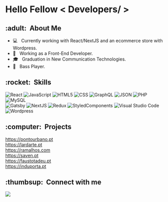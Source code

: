 <h1> Hello Fellow < Developers/ > </h1>

<h2>:adult:&nbsp; About Me</h2>

- :computer: &nbsp; Currently working with React/NextJS and an ecommerce store with Wordpress.
- 💼 &nbsp; Working as a Front-End Developer.
- 🎓 &nbsp; Graduation in New Communication Technologies.
- :guitar: &nbsp; Bass Player.


<h2>:rocket:&nbsp; Skills</h2>

![React](https://img.shields.io/badge/-React-333333?style=flat&logo=react)
![JavaScript](https://img.shields.io/badge/-JavaScript-333333?style=flat&logo=javascript)
![HTML5](https://img.shields.io/badge/-HTML5-333333?style=flat&logo=html5)
![CSS](https://img.shields.io/badge/-CSS-333333?style=flat&logo=CSS3&logoColor=1572B6)
![GraphQL](https://img.shields.io/badge/-GraphQL-333333?style=flat&logo=graphql)
![JSON](https://img.shields.io/badge/-JSON-333333?style=flat&logo=json)
![PHP](https://img.shields.io/badge/-PHP-333333?style=flat&logo=php)
![MySQL](https://img.shields.io/badge/-MySQL-333333?style=flat&logo=mysql) <br>
![Gatsby](https://img.shields.io/badge/-Gatsby-333333?style=flat&logo=gatsby)
![NextJS](https://img.shields.io/badge/-NextJS-333333?style=flat&logo=nextjs)
![Redux](https://img.shields.io/badge/-Redux-333333?style=flat&logo=redux)
![StyledComponents](https://img.shields.io/badge/-StyledComponents-333333?style=flat&logo=styledcomponents)
![Visual Studio Code](https://img.shields.io/badge/-Visual%20Studio%20Code-333333?style=flat&logo=visual-studio-code&logoColor=007ACC)
![Wordpress](https://img.shields.io/badge/-Wordpress-333333?style=flat&logo=wordpress)
 
  
<h2>:computer:&nbsp; Projects</h2>

<a href="https://pontourbano.pt" target='_blank'> https://pontourbano.pt </a> <br>
<a href="https://lardarte.pt" target='_blank'> https://lardarte.pt </a> <br>
<a href="https://ramalhos.com" target='_blank'> https://ramalhos.com </a> <br>
<a href="https://saven.pt" target='_blank'> https://saven.pt </a> <br>
<a href="https://faustotadeu.pt" target='_blank'> https://faustotadeu.pt </a> <br>
<a href="https://induporta.pt" target='_blank'> https://induporta.pt </a>

  
<h2> :thumbsup: &nbsp;Connect with me </h2>

<a href="https://www.linkedin.com/in/hugomarquesdev/" target='_blank'>
  <img src='https://img.shields.io/badge/LinkedIn-0077B5?style=for-the-badge&logo=linkedin&logoColor=white'/>
</a>
